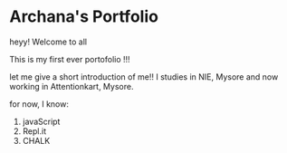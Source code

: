 # Archana's Portfolio

heyy! Welcome to all


This is my first ever portofolio !!!


let me give a short introduction of me!!
I studies in NIE, Mysore and now working in Attentionkart, Mysore.


for now, I know:
1. javaScript
1. Repl.it
1. CHALK
